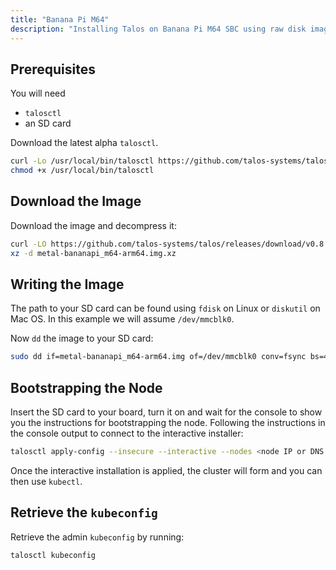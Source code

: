 ```yaml
---
title: "Banana Pi M64"
description: "Installing Talos on Banana Pi M64 SBC using raw disk image."
---
```


## Prerequisites

You will need

- `talosctl`
- an SD card

Download the latest alpha `talosctl`.

```bash
curl -Lo /usr/local/bin/talosctl https://github.com/talos-systems/talos/releases/download/v0.8.4/talosctl-$(uname -s | tr "[:upper:]" "[:lower:]")-amd64
chmod +x /usr/local/bin/talosctl
```

## Download the Image

Download the image and decompress it:

```bash
curl -LO https://github.com/talos-systems/talos/releases/download/v0.8.4/metal-bananapi_m64-arm64.img.xz
xz -d metal-bananapi_m64-arm64.img.xz
```

## Writing the Image

The path to your SD card can be found using `fdisk` on Linux or `diskutil` on Mac OS.
In this example we will assume `/dev/mmcblk0`.

Now `dd` the image to your SD card:

```bash
sudo dd if=metal-bananapi_m64-arm64.img of=/dev/mmcblk0 conv=fsync bs=4M
```

## Bootstrapping the Node

Insert the SD card to your board, turn it on and wait for the console to show you the instructions for bootstrapping the node.
Following the instructions in the console output to connect to the interactive installer:

```bash
talosctl apply-config --insecure --interactive --nodes <node IP or DNS name>
```

Once the interactive installation is applied, the cluster will form and you can then use `kubectl`.

## Retrieve the `kubeconfig`

Retrieve the admin `kubeconfig` by running:

```bash
talosctl kubeconfig
```
